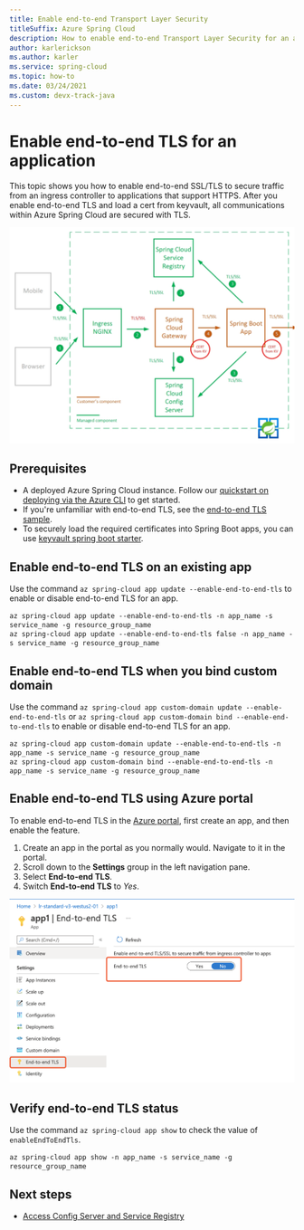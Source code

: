 ```yaml
---
title: Enable end-to-end Transport Layer Security
titleSuffix: Azure Spring Cloud
description: How to enable end-to-end Transport Layer Security for an application.
author: karlerickson
ms.author: karler
ms.service: spring-cloud
ms.topic: how-to
ms.date: 03/24/2021
ms.custom: devx-track-java
---
```


# Enable end-to-end TLS for an application

This topic shows you how to enable end-to-end SSL/TLS to secure traffic from an ingress controller to applications that support HTTPS. 
After you enable end-to-end TLS and load a cert from keyvault, all communications within Azure Spring Cloud are secured with TLS.

   ![Graph of communications secured by TLS.](media/enable-end-to-end-tls/secured-tls.png)

## Prerequisites 

- A deployed Azure Spring Cloud instance. Follow our [quickstart on deploying via the Azure CLI](./quickstart.md) to get started.
- If you're unfamiliar with end-to-end TLS, see the [end-to-end TLS sample](https://github.com/Azure-Samples/spring-boot-secure-communications-using-end-to-end-tls-ssl).
- To securely load the required certificates into Spring Boot apps, you can use [keyvault spring boot starter](https://github.com/Azure/azure-sdk-for-java/tree/master/sdk/spring/azure-spring-boot-starter-keyvault-certificates).


## Enable end-to-end TLS on an existing app

Use the command `az spring-cloud app update --enable-end-to-end-tls` to enable or disable end-to-end TLS for an app.

```azurecli
az spring-cloud app update --enable-end-to-end-tls -n app_name -s service_name -g resource_group_name
az spring-cloud app update --enable-end-to-end-tls false -n app_name -s service_name -g resource_group_name
```

## Enable end-to-end TLS when you bind custom domain

Use the command `az spring-cloud app custom-domain update --enable-end-to-end-tls` or `az spring-cloud app custom-domain bind --enable-end-to-end-tls` to enable or disable end-to-end TLS for an app.

```azurecli
az spring-cloud app custom-domain update --enable-end-to-end-tls -n app_name -s service_name -g resource_group_name
az spring-cloud app custom-domain bind --enable-end-to-end-tls -n app_name -s service_name -g resource_group_name
```

## Enable end-to-end TLS using Azure portal
To enable end-to-end TLS in the [Azure portal](https://portal.azure.com/), first create an app, and then enable the feature.

1. Create an app in the portal as you normally would. Navigate to it in the portal.
2. Scroll down to the **Settings** group in the left navigation pane.
3. Select **End-to-end TLS**.
4. Switch **End-to-end TLS** to *Yes*.

 ![Enable End-to-end TLS in portal](./media/enable-end-to-end-tls/enable-tls.png)


## Verify end-to-end TLS status

Use the command `az spring-cloud app show` to check the value of `enableEndToEndTls`.
```
az spring-cloud app show -n app_name -s service_name -g resource_group_name
```

## Next steps
* [Access Config Server and Service Registry](how-to-access-data-plane-azure-ad-rbac.md)
